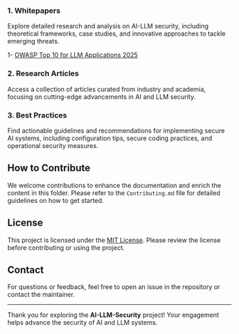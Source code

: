 
### 1. Whitepapers
Explore detailed research and analysis on AI-LLM security, including theoretical frameworks, case studies, and innovative approaches to tackle emerging threats.

1- [OWASP Top 10 for LLM Applications 2025](https://genai.owasp.org/download/43299/?tmstv=1731900559)

### 2. Research Articles
Access a collection of articles curated from industry and academia, focusing on cutting-edge advancements in AI and LLM security.

### 3. Best Practices
Find actionable guidelines and recommendations for implementing secure AI systems, including configuration tips, secure coding practices, and operational security measures.

## How to Contribute

We welcome contributions to enhance the documentation and enrich the content in this folder. Please refer to the `Contributing.md` file for detailed guidelines on how to get started.

## License

This project is licensed under the [MIT License](../LICENSE). Please review the license before contributing or using the project.

## Contact

For questions or feedback, feel free to open an issue in the repository or contact the maintainer.

---

Thank you for exploring the **AI-LLM-Security** project! Your engagement helps advance the security of AI and LLM systems.


